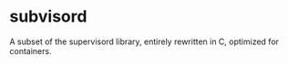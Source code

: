 # subvisord

A subset of the supervisord library, entirely rewritten in C, optimized for containers.
